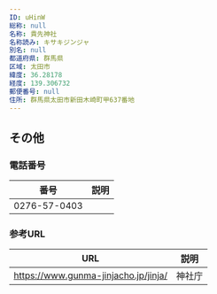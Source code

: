 ```yaml
---
ID: uHinW
総称: null
名称: 貴先神社
名称読み: キサキジンジャ
別名: null
都道府県: 群馬県
区域: 太田市
緯度: 36.28178
経度: 139.306732
郵便番号: null
住所: 群馬県太田市新田木崎町甲637番地
---
```


## その他

### 電話番号

| 番号         | 説明 |
| ------------ | ---- |
| 0276-57-0403 |      |

### 参考URL

| URL                                  | 説明   |
| ------------------------------------ | ------ |
| https://www.gunma-jinjacho.jp/jinja/ | 神社庁 |
